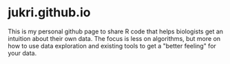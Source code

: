 # jukri.github.io
This is my personal github page to share R code that helps biologists get an intuition about their own data. The focus is less on algorithms, but more on how to use data exploration and existing tools to get a "better feeling" for your data.
